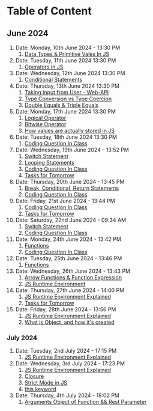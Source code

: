 # Table of Content

## June 2024

1. Date: Monday, 10th June 2024 - 13:30 PM
	1. [Data Types & Primitive Vales In JS](tod1-100624.md)
2. Date: Tuesday, 11th June 2024 13:30 PM  
	1. [Operators in JS](Operators.md)
3. Date: Wednesday, 12th June 2024 13:30 PM
	1. [Conditional Statements](conditionalStatements.md)
4. Date: Thursday, 13th June 2024 13:30 PM
	1. [Taking Input from User - Web-API](TakingInputfromUser.md)
	2. [Type Conversion vs Type Coercion](TypeConversionVsTypeCoercion.md)
	3. [Double Equals & Triple Equals](equalityVsStrictEquality.md)
5. Date: Monday, 17th June 2024 13:30 PM
	1. [Logical Operator](LogicalOperator.md)
	2. [Bitwise Operator](BitwiseOperator.md)
	3. [How values are actually stored in JS](ConvertDeciamlNumberToBinary.md)
6. Date: Tuesday, 18th June 2024 13:30 PM
	1. [Coding Question In Class](180624-POD.md)
7. Date: Wednesday, 19th June 2024 - 13:52 PM
	1. [Switch Statement](190624-TOD1.md)
	2. [Looping Statements](190624-TOD2.md)
	3. [Coding Question In Class](190624-POD.md)
	4. [Tasks for Tomorrow](190624-TOT.md)
8. Date: Thursday, 20th June 2024 - 13:45 PM
	1. [Break, Conditional, Return Statements](200624-TOD1.md)
	2. [Coding Question In Class](200624-POD.md)
9. Date: Friday, 21st June 2024 - 13:44 PM
	1. [Coding Question In Class](210624-POD.md)
	2. [Tasks for Tomorrow](210624-TOT.md)
10. Date: Saturday, 22nd June 2024 - 09:34 AM
	1. [Switch Statement](220624-TOD1.md)
	2. [Coding Question In Class](220624-POD.md)
11. Date: Monday, 24th June 2024 - 13:42 PM
	1. [Functions](240624-TOD1.md)
	2. [Coding Question In Class](240624-POD.md)
12. Date: Tuesday, 25th June 2024 - 13:46 PM
	1. [Functions](240624-TOD1.md)
13. Date: Wednesday, 26th June 2024 - 13:43 PM
	1. [Arrow Functions & Function Expression](240624-TOD1.md)
	2. [JS Runtime Environment](260624-TOD2.md)
14. Date: Thursday, 27th June 2024 - 14:00 PM
	1. [JS Runtime Environment Explained](260624-TOD2.md)
	2. [Tasks for Tomorrow](270624-TOT.md)
15. Date: Friday, 28th June 2024 - 13:56 PM
	1. [JS Runtime Environment Explained](260624-TOD2.md)
	2. [What is Object, and how it's created](280624-TOD1.md)

### July 2024

1. Date: Tuesday, 2nd July 2024 - 17:15 PM
	1. [JS Runtime Environment Explained](260624-TOD2.md)
2. Date: Wednesday, 3rd July 2024 - 17:23 PM
	1. [JS Runtime Environment Explained](260624-TOD2.md)
	2. [Closure](030724-TOD1.md)
	4. [Strict Mode in JS](030724-TOD3.md)
	3. [this keyword](030724-TOD2.md)
3. Date: Thursday, 4th July 2024 - 18:02 PM
	1. [Arguments Object of Function && Rest Parameter](040724-TOD1.md)
